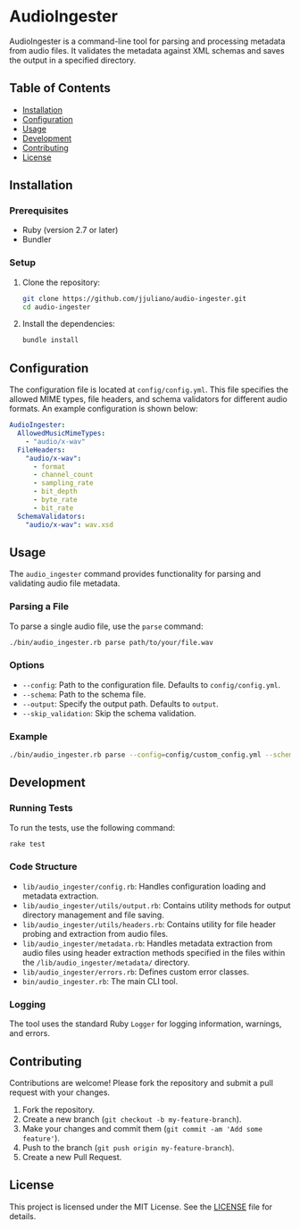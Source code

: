 # AudioIngester

AudioIngester is a command-line tool for parsing and processing metadata from audio files. It validates the metadata against XML schemas and saves the output in a specified directory.

## Table of Contents

- [Installation](#installation)
- [Configuration](#configuration)
- [Usage](#usage)
- [Development](#development)
- [Contributing](#contributing)
- [License](#license)

## Installation

### Prerequisites

- Ruby (version 2.7 or later)
- Bundler

### Setup

1. Clone the repository:

    ```sh
    git clone https://github.com/jjuliano/audio-ingester.git
    cd audio-ingester
    ```

2. Install the dependencies:

    ```sh
    bundle install
    ```

## Configuration

The configuration file is located at `config/config.yml`. This file specifies the allowed MIME types, file headers, and schema validators for different audio formats. An example configuration is shown below:

```yaml
AudioIngester:
  AllowedMusicMimeTypes:
    - "audio/x-wav"
  FileHeaders:
    "audio/x-wav":
      - format
      - channel_count
      - sampling_rate
      - bit_depth
      - byte_rate
      - bit_rate
  SchemaValidators:
    "audio/x-wav": wav.xsd
```

## Usage

The `audio_ingester` command provides functionality for parsing and validating audio file metadata.

### Parsing a File

To parse a single audio file, use the `parse` command:

```sh
./bin/audio_ingester.rb parse path/to/your/file.wav
```

### Options

- `--config`: Path to the configuration file. Defaults to `config/config.yml`.
- `--schema`: Path to the schema file.
- `--output`: Specify the output path. Defaults to `output`.
- `--skip_validation`: Skip the schema validation.

### Example

```sh
./bin/audio_ingester.rb parse --config=config/custom_config.yml --schema=data/schema/custom_schema.xsd --output=custom_output --skip_validation path/to/your/file.wav
```

## Development

### Running Tests

To run the tests, use the following command:

```sh
rake test
```

### Code Structure

- `lib/audio_ingester/config.rb`: Handles configuration loading and metadata extraction.
- `lib/audio_ingester/utils/output.rb`: Contains utility methods for output directory management and file saving.
- `lib/audio_ingester/utils/headers.rb`: Contains utility for file header probing and extraction from audio files.
- `lib/audio_ingester/metadata.rb`: Handles metadata extraction from audio files using header extraction methods specified in the files within the `/lib/audio_ingester/metadata/` directory.
- `lib/audio_ingester/errors.rb`: Defines custom error classes.
- `bin/audio_ingester.rb`: The main CLI tool.

### Logging

The tool uses the standard Ruby `Logger` for logging information, warnings, and errors.

## Contributing

Contributions are welcome! Please fork the repository and submit a pull request with your changes.

1. Fork the repository.
2. Create a new branch (`git checkout -b my-feature-branch`).
3. Make your changes and commit them (`git commit -am 'Add some feature'`).
4. Push to the branch (`git push origin my-feature-branch`).
5. Create a new Pull Request.

## License

This project is licensed under the MIT License. See the [LICENSE](LICENSE) file for details.
